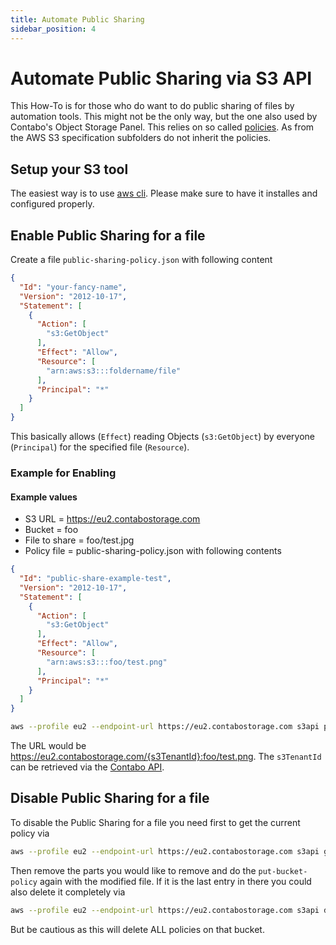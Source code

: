 ```yaml
---
title: Automate Public Sharing
sidebar_position: 4
---
```


# Automate Public Sharing via S3 API

This How-To is for those who do want to do public sharing of files by automation tools. This might not be the only way, but the one also used by Contabo's Object Storage Panel. This relies on so called [policies](https://docs.aws.amazon.com/AmazonS3/latest/userguide/bucket-policies.html). As from the AWS S3 specification subfolders do not inherit the policies.

## Setup your S3 tool

The easiest way is to use [aws cli](/docs/products/Object-Storage/Tools/aws-cli). Please make sure to have it installes and configured properly.

## Enable Public Sharing for a file

Create a file `public-sharing-policy.json` with following content

```json title="public-sharing-policy.json"
{
  "Id": "your-fancy-name",
  "Version": "2012-10-17",
  "Statement": [
    {
      "Action": [
        "s3:GetObject"
      ],
      "Effect": "Allow",
      "Resource": [
        "arn:aws:s3:::foldername/file"
      ],
      "Principal": "*"
    }
  ]
}
```

This basically allows (`Effect`) reading Objects (`s3:GetObject`) by everyone (`Principal`) for the specified file (`Resource`).

### Example for Enabling

#### Example values

* S3 URL = https://eu2.contabostorage.com
* Bucket = foo
* File to share = foo/test.jpg
* Policy file = public-sharing-policy.json with following contents

```json title="public-sharing-policy.json"
{
  "Id": "public-share-example-test",
  "Version": "2012-10-17",
  "Statement": [
    {
      "Action": [
        "s3:GetObject"
      ],
      "Effect": "Allow",
      "Resource": [
        "arn:aws:s3:::foo/test.png"
      ],
      "Principal": "*"
    }
  ]
}
```

```bash
aws --profile eu2 --endpoint-url https://eu2.contabostorage.com s3api put-bucket-policy --bucket foo --policy file://public-sharing-policy.json
```

The URL would be <https://eu2.contabostorage.com/{s3TenantId}:foo/test.png>. The `s3TenantId` can be retrieved via the [Contabo API](https://api.contabo.com/#operation/retrieveObjectStorageList).

## Disable Public Sharing for a file

To disable the Public Sharing for a file you need first to get the current policy via

```bash
aws --profile eu2 --endpoint-url https://eu2.contabostorage.com s3api get-bucket-policy --bucket foo
```

Then remove the parts you would like to remove and do the `put-bucket-policy` again with the modified file. If it is the last entry in there you could also delete it completely via

```bash
aws --profile eu2 --endpoint-url https://eu2.contabostorage.com s3api delete-bucket-policy --bucket foo
```

But be cautious as this will delete ALL policies on that bucket.
